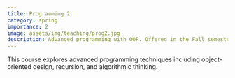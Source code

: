 ```yaml
---
title: Programming 2
category: spring
importance: 2
image: assets/img/teaching/prog2.jpg
description: Advanced programming with OOP. Offered in the Fall semester.
---
```


This course explores advanced programming techniques including object-oriented design, recursion, and algorithmic thinking.